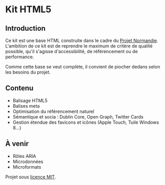 Kit HTML5
=========

Introduction
------------
Ce kit est une base HTML construite dans le cadre du [Projet Normandie](#).
L'ambition de ce kit est de reprendre le maximum de critère de qualité possible, qu'il s'agisse d'accessibilité, de référencement ou de performance.

Comme cette base se veut complète, il convient de piocher dedans selon les besoins du projet.

Contenu
-------
* Balisage HTML5
* Balises meta
 * Optimisation du référencement naturel
 * Sémantique et socia : Dublin Core, Open Graph, Twitter Cards
 * Gestion étendue des favicons et icônes (Apple Touch, Tuile Windows 8...)

À venir
-------
* Rôles ARIA
* Microdonnées
* Microformats


Projet sous [licence MIT](http://opensource.org/licenses/MIT "The MIT licence").
